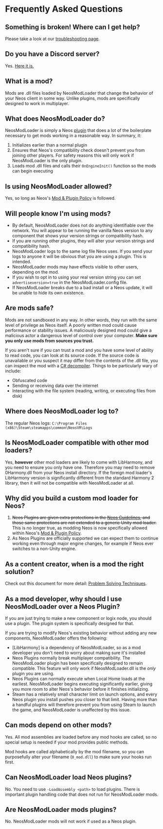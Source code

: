 # Frequently Asked Questions

## Something is broken! Where can I get help?

Please take a look at our [troubleshooting page](troubleshooting.md).

## Do you have a Discord server?

Yes. [Here it is.](https://discord.gg/vCDJK9xyvm)

## What is a mod?

Mods are .dll files loaded by NeosModLoader that change the behavior of your Neos client in some way. Unlike plugins, mods are specifically designed to work in multiplayer.

## What does NeosModLoader do?

NeosModLoader is simply a Neos [plugin](https://wiki.neos.com/Plugins) that does a lot of the boilerplate necessary to get mods working in a reasonable way. In summary, it:

1. Initializes earlier than a normal plugin
2. Ensures that Neos's compatibility check doesn't prevent you from joining other players. For safety reasons this will only work if NeosModLoader is the only plugin.
3. Loads mod .dll files and calls their `OnEngineInit()` function so the mods can begin executing

## Is using NeosModLoader allowed?

Yes, so long as Neos's [Mod & Plugin Policy] is followed.

## Will people know I'm using mods?

- By default, NeosModLoader does not do anything identifiable over the network. You will appear to be running the vanilla Neos version to any component that shows your version strings or compatibility hash.
- If you are running other plugins, they will alter your version strings and compatibility hash.
- NeosModLoader logs to the same log file Neos uses. If you send your logs to anyone it will be obvious that you are using a plugin. This is intended.
- NeosModLoader mods may have effects visible to other users, depending on the mod.
- If you wish to opt in to using your real version string you can set `advertiseversion=true` in the NeosModLoader.config file.
- If NeosModLoader breaks due to a bad install or a Neos update, it will be unable to hide its own existence.

## Are mods safe?

Mods are not sandboxed in any way. In other words, they run with the same level of privilege as Neos itself. A poorly written mod could cause performance or stability issues. A maliciously designed mod could give a malicious actor a dangerous level of control over your computer. **Make sure you only use mods from sources you trust.**

If you aren't sure if you can trust a mod and you have some level of ability to read code, you can look at its source code. If the source code is unavailable or you suspect it may differ from the contents of the .dll file, you can inspect the mod with a [C# decompiler](https://www.google.com/search?q=c%23+decompiler). Things to be particularly wary of include:

- Obfuscated code
- Sending or receiving data over the internet
- Interacting with the file system (reading, writing, or executing files from disk)

## Where does NeosModLoader log to?

The regular Neos logs: `C:\Program Files (x86)\Steam\steamapps\common\NeosVR\Logs`

## Is NeosModLoader compatible with other mod loaders?

Yes, **however** other mod loaders are likely to come with LibHarmony, and you need to ensure you only have one. Therefore you may need to remove 0Harmony.dll from your Neos install directory. If the foreign mod loader's LibHarmony version is significantly different from the standard Harmony 2 library, then it will not be compatible with NeosModLoader at all.

## Why did you build a custom mod loader for Neos?

1. ~~Neos Plugins are given extra protections in the [Neos Guidelines](https://docs.google.com/document/d/1mqdbIvbj1b2LeFhNzfAASeTpRZk6vmbXISYLdTXTVR4/edit), and those same protections are not extended to a generic Unity mod loader.~~ This is no longer true, as modding Neos is now specifically allowed within Neos's [Mod & Plugin Policy].
2. As Neos Plugins are officially supported we can expect them to continue working even through major engine changes, for example if Neos ever switches to a non-Unity engine.

## As a content creator, when is a mod the right solution?

Check out this document for more detail: [Problem Solving Techniques](problem_solving_techniques.md).

## As a mod developer, why should I use NeosModLoader over a Neos Plugin?

If you are just trying to make a new component or logix node, you should use a plugin. The plugin system is specifically designed for that.

If you are trying to modify Neos's existing behavior without adding any new components, NeosModLoader offers the following:

- [LibHarmony] is a dependency of NeosModLoader, so as a mod developer you don't need to worry about making sure it's installed
- Neos Plugins normally break multiplayer compatibility. The NeosModLoader plugin has been specifically designed to remain compatible. This feature will only work if NeosModLoader.dll is the *only* plugin you are using.
- Neos Plugins can normally execute when Local Home loads at the earliest. NeosModLoader begins executing significantly earlier, giving you more room to alter Neos's behavior before it finishes initializing.
- Steam has a relatively small character limit on launch options, and every Neos plugin you install pushes you closer to that limit. Having more than a handful plugins will therefore prevent you from using Steam to launch the game, and NeosModLoader is unaffected by this issue.

## Can mods depend on other mods?

Yes. All mod assemblies are loaded before any mod hooks are called, so no special setup is needed if your mod provides public methods.

Mod hooks are called alphabetically by the mod filename, so you can purposefully alter your filename (`0_mod.dll`) to make sure your hooks run first.

## Can NeosModLoader load Neos plugins?

No. You need to use `-LoadAssembly <path>` to load plugins. There is important plugin handling code that does not run for NeosModLoader mods.

## Are NeosModLoader mods plugins?

No. NeosModLoader mods will not work if used as a Neos plugin.

<!--- Link References -->
[Mod & Plugin Policy]: https://wiki.neos.com/Mod_%26_Plugin_Policy
